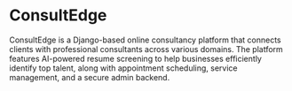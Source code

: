 # ConsultEdge
ConsultEdge is a Django-based online consultancy platform that connects clients with professional consultants across various domains. The platform features AI-powered resume screening to help businesses efficiently identify top talent, along with appointment scheduling, service management, and a secure admin backend.
